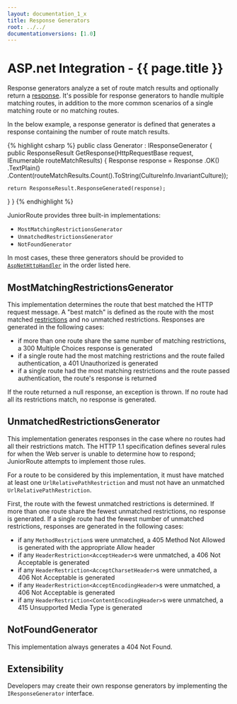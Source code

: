 ```yaml
---
layout: documentation_1_x
title: Response Generators
root: ../../
documentationversions: [1.0]
---
```

ASP.net Integration - {{ page.title }}
=
Response generators analyze a set of route match results and optionally return a [response](responses.html). It's possible for response generators to handle multiple matching routes, in addition to the more common scenarios of a single matching route or no matching routes.

In the below example, a response generator is defined that generates a response containing the number of route match results.

{% highlight csharp %}
public class Generator : IResponseGenerator
{
  public ResponseResult GetResponse(HttpRequestBase request, IEnumerable<RouteMatchResult> routeMatchResults)
  {
    Response response = Response
      .OK()
      .TextPlain()
      .Content(routeMatchResults.Count().ToString(CultureInfo.InvariantCulture));

    return ResponseResult.ResponseGenerated(response);
  }
}
{% endhighlight %}

JuniorRoute provides three built-in implementations:
* ```MostMatchingRestrictionsGenerator```
* ```UnmatchedRestrictionsGenerator```
* ```NotFoundGenerator```

In most cases, these three generators should be provided to [```AspNetHttpHandler```](aspnethttphandler.html) in the order listed here.

MostMatchingRestrictionsGenerator
-
This implementation determines the route that best matched the HTTP request message. A "best match" is defined as the route with the most matched [restrictions](restrictions.html) and no unmatched restrictions.
Responses are generated in the following cases:
* if more than one route share the same number of matching restrictions, a 300 Multiple Choices response is generated
* if a single route had the most matching restrictions and the route failed authentication, a 401 Unauthorized is generated
* if a single route had the most matching restrictions and the route passed authentication, the route's response is returned

If the route returned a null response, an exception is thrown. If no route had all its restrictions match, no response is generated.

UnmatchedRestrictionsGenerator
-
This implementation generates responses in the case where no routes had all their restrictions match. The HTTP 1.1 specification defines several rules for when the Web server is unable to determine how to respond; JuniorRoute attempts to implement those rules.

For a route to be considered by this implementation, it must have matched at least one ```UrlRelativePathRestriction``` and must not have an unmatched ```UrlRelativePathRestriction```.

First, the route with the fewest unmatched restrictions is determined. If more than one route share the fewest unmatched restrictions, no response is generated. If a single route had the fewest number of unmatched restrictions, responses are generated in the following cases:
* if any ```MethodRestriction```s were unmatched, a 405 Method Not Allowed is generated with the appropriate Allow header
* if any ```HeaderRestriction<AcceptHeader>```s were unmatched, a 406 Not Acceptable is generated
* if any ```HeaderRestriction<AcceptCharsetHeader>```s were unmatched, a 406 Not Acceptable is generated
* if any ```HeaderRestriction<AcceptEncodingHeader>```s were unmatched, a 406 Not Acceptable is generated
* if any ```HeaderRestriction<ContentEncodingHeader>```s were unmatched, a 415 Unsupported Media Type is generated

NotFoundGenerator
-
This implementation always generates a 404 Not Found.

Extensibility
-
Developers may create their own response generators by implementing the ```IResponseGenerator``` interface.